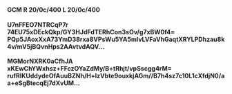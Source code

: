 #### GCM R 20/0c/400 L 20/0c/400
**U7nFFEO7NTRCqP7r**<br/>**74EU75xDEckQkp/GY3HJdFdTERhCon3sOv/g7xBW0f4=**<br/>**PQp5JAoxXxA73YmD38rxa8VPsWu5YA5mlvLVFaVhGaqtXRYLPDhzau8k4v/mV5jBQvnHps2AAvtvdAQV...**<br/><br/>
**MGMorNXRK0aCfhJA**<br/>**xKEwChYWxhsz+FFczOYaZdMy/B+tRhjt/vpSscgg4rM=**<br/>**rufRlKUddydeOfAuuBZNh/H+lzVbte9ouxkjAGm//B7h4sz7c10L1cXfdjN0/aa+eSgBtecqEj7dXvUM...**
